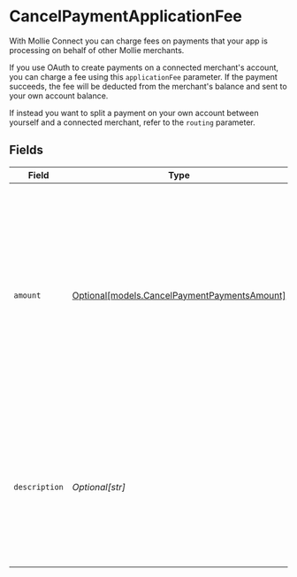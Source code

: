 # CancelPaymentApplicationFee

With Mollie Connect you can charge fees on payments that your app is processing on behalf of other Mollie merchants.

If you use OAuth to create payments on a connected merchant's account, you can charge a fee using this `applicationFee` parameter. If the payment succeeds, the fee will be deducted from the merchant's balance and sent to your own account balance.

If instead you want to split a payment on your own account between yourself and a connected merchant, refer to the `routing` parameter.


## Fields

| Field                                                                                                                                                                           | Type                                                                                                                                                                            | Required                                                                                                                                                                        | Description                                                                                                                                                                     | Example                                                                                                                                                                         |
| ------------------------------------------------------------------------------------------------------------------------------------------------------------------------------- | ------------------------------------------------------------------------------------------------------------------------------------------------------------------------------- | ------------------------------------------------------------------------------------------------------------------------------------------------------------------------------- | ------------------------------------------------------------------------------------------------------------------------------------------------------------------------------- | ------------------------------------------------------------------------------------------------------------------------------------------------------------------------------- |
| `amount`                                                                                                                                                                        | [Optional[models.CancelPaymentPaymentsAmount]](../models/cancelpaymentpaymentsamount.md)                                                                                        | :heavy_minus_sign:                                                                                                                                                              | The fee that you wish to charge.<br/><br/>Be careful to leave enough space for Mollie's own fees to be deducted as well. For example, you cannot charge a €0.99 fee on a €1.00 payment. |                                                                                                                                                                                 |
| `description`                                                                                                                                                                   | *Optional[str]*                                                                                                                                                                 | :heavy_minus_sign:                                                                                                                                                              | The description of the application fee. This will appear on settlement reports towards both you and the connected merchant.                                                     | 10                                                                                                                                                                              |